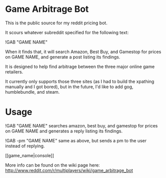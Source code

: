 Game Arbitrage Bot
===

This is the public source for my reddit pricing bot.

It scours whatever subreddit specified for the following text:

!GAB "GAME NAME"

When it finds that, it will search Amazon, Best Buy, and Gamestop for prices on GAME NAME, and generate a post listing its findings.

It is designed to help find arbitrage between the three major online game retailers.

It currently only supports those three sites (as I had to build the xpathing manually and I got bored), but in the future, I'd like to add gog, humblebundle, and steam.

Usage
===

!GAB "GAME NAME"
  searches amazon, best buy, and gamestop for prices on GAME NAME and generates a reply listing its findings.
  
!GAB -pm "GAME NAME"
  same as above, but sends a pm to the user instead of replying.

[[game_name|console]]

More info can be found on the wiki page here:
http://www.reddit.com/r/multiplayers/wiki/game_arbitrage_bot
  
